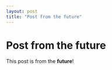 ```yaml
---
layout: post
title: "Post from the future"
---
```


# Post from the future

This post is from the **future**!

